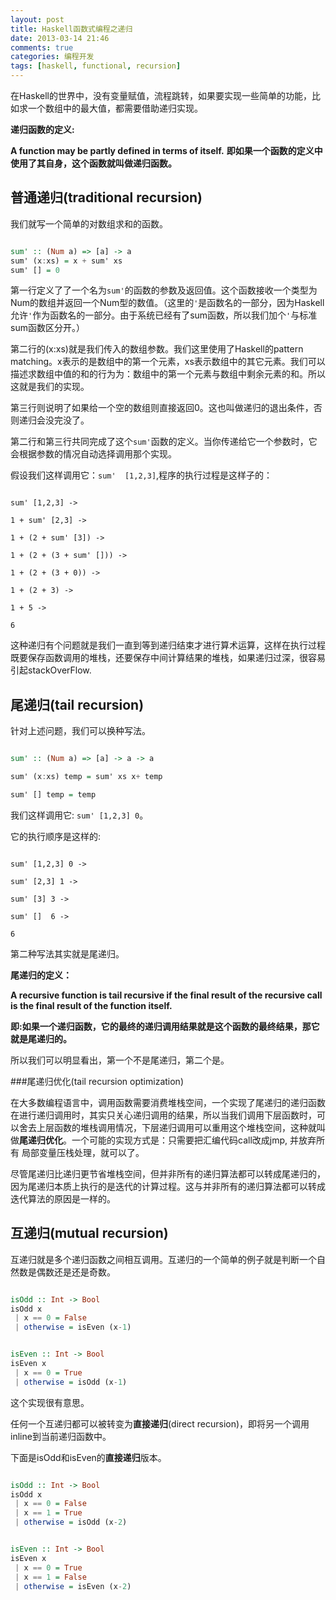 ```yaml
---
layout: post
title: Haskell函数式编程之递归
date: 2013-03-14 21:46
comments: true
categories: 编程开发
tags: [haskell, functional, recursion] 
---
```


在Haskell的世界中，没有变量赋值，流程跳转，如果要实现一些简单的功能，比如求一个数组中的最大值，都需要借助递归实现。

**递归函数的定义:**

**A function may be partly defined in terms of itself.**
**即如果一个函数的定义中使用了其自身，这个函数就叫做递归函数。**


## 普通递归(traditional recursion)

我们就写一个简单的对数组求和的函数。

```haskell

sum' :: (Num a) => [a] -> a 
sum' (x:xs) = x + sum' xs
sum' [] = 0

```

<!-- more -->

第一行定义了了一个名为`sum'`的函数的参数及返回值。这个函数接收一个类型为Num的数组并返回一个Num型的数值。（这里的`'`是函数名的一部分，因为Haskell允许`'`作为函数名的一部分。由于系统已经有了sum函数，所以我们加个`'`与标准sum函数区分开。）

第二行的(x:xs)就是我们传入的数组参数。我们这里使用了Haskell的pattern matching。x表示的是数组中的第一个元素，xs表示数组中的其它元素。我们可以描述求数组中值的和的行为为：数组中的第一个元素与数组中剩余元素的和。所以这就是我们的实现。

第三行则说明了如果给一个空的数组则直接返回0。这也叫做递归的退出条件，否则递归会没完没了。

第二行和第三行共同完成了这个`sum'`函数的定义。当你传递给它一个参数时，它会根据参数的情况自动选择调用那个实现。

假设我们这样调用它：`sum'  [1,2,3]`,程序的执行过程是这样子的：

```console

sum' [1,2,3] ->

1 + sum' [2,3] ->

1 + (2 + sum' [3]) ->

1 + (2 + (3 + sum' [])) ->

1 + (2 + (3 + 0)) ->

1 + (2 + 3) ->

1 + 5 ->

6

```

这种递归有个问题就是我们一直到等到递归结束才进行算术运算，这样在执行过程既要保存函数调用的堆栈，还要保存中间计算结果的堆栈，如果递归过深，很容易引起stackOverFlow.

## **尾递归**(tail recursion)

针对上述问题，我们可以换种写法。

```haskell

sum' :: (Num a) => [a] -> a -> a 

sum' (x:xs) temp = sum' xs x+ temp 

sum' [] temp = temp

```

我们这样调用它: `sum' [1,2,3] 0`。

它的执行顺序是这样的:

```console

sum' [1,2,3] 0 ->

sum' [2,3] 1 ->

sum' [3] 3 ->

sum' []  6 ->

6

```

第二种写法其实就是尾递归。

**尾递归的定义：**

**A recursive function is tail recursive if the final result of the recursive call is the final result of the function itself.**

**即:如果一个递归函数，它的最终的递归调用结果就是这个函数的最终结果，那它就是尾递归的。**

所以我们可以明显看出，第一个不是尾递归，第二个是。

###尾递归优化(tail recursion optimization)

在大多数编程语言中，调用函数需要消费堆栈空间，一个实现了尾递归的递归函数在进行递归调用时，其实只关心递归调用的结果，所以当我们调用下层函数时，可以舍去上层函数的堆栈调用情况，下层递归调用可以重用这个堆栈空间，这种就叫做**尾递归优化**。一个可能的实现方式是：只需要把汇编代码call改成jmp, 并放弃所有 局部变量压栈处理，就可以了。

尽管尾递归比递归更节省堆栈空间，但并非所有的递归算法都可以转成尾递归的，因为尾递归本质上执行的是迭代的计算过程。这与并非所有的递归算法都可以转成迭代算法的原因是一样的。

## 互递归(mutual recursion)

互递归就是多个递归函数之间相互调用。互递归的一个简单的例子就是判断一个自然数是偶数还是还是奇数。

```haskell

isOdd :: Int -> Bool
isOdd x
 | x == 0 = False
 | otherwise = isEven (x-1)


isEven :: Int -> Bool
isEven x
 | x == 0 = True
 | otherwise = isOdd (x-1)

```
这个实现很有意思。

任何一个互递归都可以被转变为**直接递归**(direct recursion)，即将另一个调用inline到当前递归函数中。

下面是isOdd和isEven的**直接递归**版本。

```haskell

isOdd :: Int -> Bool
isOdd x
 | x == 0 = False
 | x == 1 = True
 | otherwise = isOdd (x-2)


isEven :: Int -> Bool
isEven x
 | x == 0 = True
 | x == 1 = False
 | otherwise = isEven (x-2)

```





















